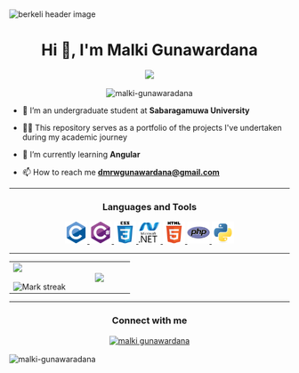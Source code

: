 <img src="https://raw.githubusercontent.com/berkeli/berkeli/main/assets/header.jpg" align="center" alt="berkeli header image">

<h1 align="center">Hi 👋, I'm Malki Gunawardana</h1>

<p align="center">
  <a href="https://github.com/DenverCoder1/readme-typing-svg"><img src="https://readme-typing-svg.herokuapp.com?font=Time+New+Roman&color=%23C8BE25&size=25&center=true&vCenter=true&width=600&height=100&lines=Computer+Science+Student;Programmer;"></a>
</p>
<p align="center"> <img src="https://komarev.com/ghpvc/?username=malki-gunawaradana&label=Profile%20views&color=0e75b6&style=flat" alt="malki-gunawaradana" /> </p>



- 🔭 I’m an undergraduate student at **Sabaragamuwa University**
- 👨‍💻 This repository serves as a portfolio of the projects I've undertaken during my academic journey

- 🌱 I’m currently learning **Angular**

- 📫 How to reach me **dmrwgunawardana@gmail.com**
  
  
-----


<h3 align="center">Languages and Tools</h3>

<p align="center"> <a href="https://www.cprogramming.com/" target="_blank" rel="noreferrer"> <img src="https://raw.githubusercontent.com/devicons/devicon/master/icons/c/c-original.svg" alt="c" width="40" height="40"/> </a> <a href="https://www.w3schools.com/cs/" target="_blank" rel="noreferrer"> <img src="https://raw.githubusercontent.com/devicons/devicon/master/icons/csharp/csharp-original.svg" alt="csharp" width="40" height="40"/> </a> <a href="https://www.w3schools.com/css/" target="_blank" rel="noreferrer"> <img src="https://raw.githubusercontent.com/devicons/devicon/master/icons/css3/css3-original-wordmark.svg" alt="css3" width="40" height="40"/> </a> <a href="https://dotnet.microsoft.com/" target="_blank" rel="noreferrer"> <img src="https://raw.githubusercontent.com/devicons/devicon/master/icons/dot-net/dot-net-original-wordmark.svg" alt="dotnet" width="40" height="40"/> </a> <a href="https://www.w3.org/html/" target="_blank" rel="noreferrer"> <img src="https://raw.githubusercontent.com/devicons/devicon/master/icons/html5/html5-original-wordmark.svg" alt="html5" width="40" height="40"/> </a> <a href="https://www.php.net" target="_blank" rel="noreferrer"> <img src="https://raw.githubusercontent.com/devicons/devicon/master/icons/php/php-original.svg" alt="php" width="40" height="40"/> </a> <a href="https://www.python.org" target="_blank" rel="noreferrer"> <img src="https://raw.githubusercontent.com/devicons/devicon/master/icons/python/python-original.svg" alt="python" width="40" height="40"/> </a> </p>

-----

  <!--- stats (start) -->
<table align="center">
<tr border="none">
<td width="50%" align="center">
  <img  align="left"  src="https://github-readme-stats.vercel.app/api?username=MalkiGunawardana&bg_color=0D1117&theme=synthwave&show_icons=true&count_private=true" />
  <br></br>
  <img  title="🔥 Get streak stats for your profile at git.io/streak-stats" alt="Mark streak" src="https://github-readme-streak-stats.herokuapp.com/?user=MalkiGunawardana&bg_color=0D1117&theme=synthwave&hide_border=false" /> 
</td>

<td width="50%" align="center">

  <img  align="center"  src="https://github-readme-stats.anuraghazra1.vercel.app/api/top-langs/?username=MalkiGunawardana&bg_color=0D1117&theme=synthwave&hide_border=false&no-bg=true&no-frame=true&langs_count=7"/>

  </td>
</tr>
</table>

<!--- stats (end) -->

-----

<h3 align="center">Connect with me</h3>
<p align="center">
<a href="https://linkedin.com/in/malki gunawardana" target="blank"><img align="center" src="https://raw.githubusercontent.com/rahuldkjain/github-profile-readme-generator/master/src/images/icons/Social/linked-in-alt.svg" alt="malki gunawardana" height="30" width="40" /></a>
</p>

<p><img align="center" src="https://github-readme-stats.vercel.app/api/top-langs?username=malki-gunawaradana&show_icons=true&locale=en&layout=compact" alt="malki-gunawaradana" /></p>


